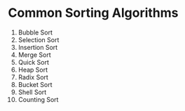 # Common Sorting Algorithms
1. Bubble Sort
2. Selection Sort
3. Insertion Sort
4. Merge Sort
5. Quick Sort
6. Heap Sort
7. Radix Sort
8. Bucket Sort
9. Shell Sort
10. Counting Sort